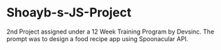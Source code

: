 # Shoayb-s-JS-Project
2nd Project assigned under a 12 Week Training Program by Devsinc. The prompt was to design a food recipe app using Spoonacular API.
